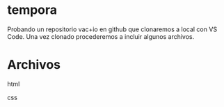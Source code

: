 tempora
=======

Probando un repositorio vac+io en github que clonaremos a local con VS Code.
Una vez clonado procederemos a incluir algunos archivos.

# Archivos

html

css
